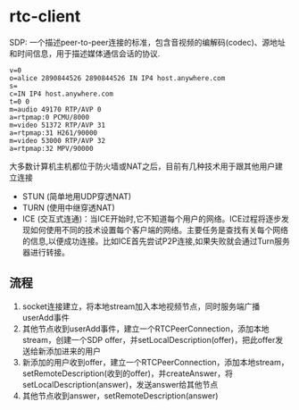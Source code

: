 # rtc-client

SDP: 一个描述peer-to-peer连接的标准，包含音视频的编解码(codec)、源地址和时间信息，用于描述媒体通信会话的协议.

```
v=0
o=alice 2890844526 2890844526 IN IP4 host.anywhere.com
s=
c=IN IP4 host.anywhere.com
t=0 0
m=audio 49170 RTP/AVP 0
a=rtpmap:0 PCMU/8000
m=video 51372 RTP/AVP 31
a=rtpmap:31 H261/90000
m=video 53000 RTP/AVP 32
a=rtpmap:32 MPV/90000
```

大多数计算机主机都位于防火墙或NAT之后，目前有几种技术用于跟其他用户建立连接

* STUN (简单地用UDP穿透NAT)
* TURN (使用中继穿透NAT)
* ICE (交互式连通)：当ICE开始时,它不知道每个用户的网络。ICE过程将逐步发现如何使用不同的技术设置每个客户端的网络。主要任务是查找有关每个网络的信息,以便成功连接。比如ICE首先尝试P2P连接,如果失败就会通过Turn服务器进行转接。

## 流程

1. socket连接建立，将本地stream加入本地视频节点，同时服务端广播userAdd事件
2. 其他节点收到userAdd事件，建立一个RTCPeerConnection，添加本地stream，创建一个SDP offer，并setLocalDescription(offer)，把此offer发送给新添加进来的用户
3. 新添加的用户收到offer，建立一个RTCPeerConnection，添加本地stream，setRemoteDescription(收到的offer)，并createAnswer，将setLocalDescription(answer)，发送answer给其他节点
4. 其他节点收到answer，setRemoteDescription(answer)
